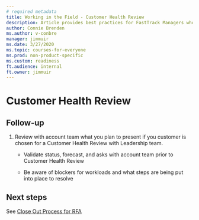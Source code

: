 ```yaml
---
# required metadata 
title: Working in the Field - Customer Health Review
description: Article provides best practices for FastTrack Managers who communicate with the field.
author: Connie Brenden
ms.author: v-conbre
manager: jimmuir
ms.date: 3/27/2020
ms.topic: courses-for-everyone
ms.prod: non-product-specific
ms.custom: readiness
ft.audience: internal
ft.owner: jimmuir
---
```


# Customer Health Review

## Follow-up

1. Review with account team what you plan to present if you customer is chosen for a Customer Health Review with Leadership team.

    * Validate status, forecast, and asks with account team prior to Customer Health Review

    * Be aware of blockers for workloads and what steps are being put into place to resolve

## Next steps

See [Close Out Process for RFA](close-out-process-for-rfa.md)
